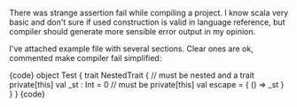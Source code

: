 There was strange assertion fail while compiling a project. I know scala very basic and don't sure if used construction is valid in language reference, but compiler should generate more sensible error output in my opinion.

I've attached example file with several sections. Clear ones are ok, commented make compiler fail
simplified:

{code}
object Test {
  trait NestedTrait { // must be nested and a trait
    private[this] val _st : Int = 0 // must be private[this]
    val escape = { () => _st }
  }
}
{code}
